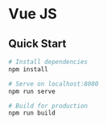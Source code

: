 # Vue JS


## Quick Start

```bash
# Install dependencies
npm install

# Serve on localhost:8080
npm run serve

# Build for production
npm run build
```
